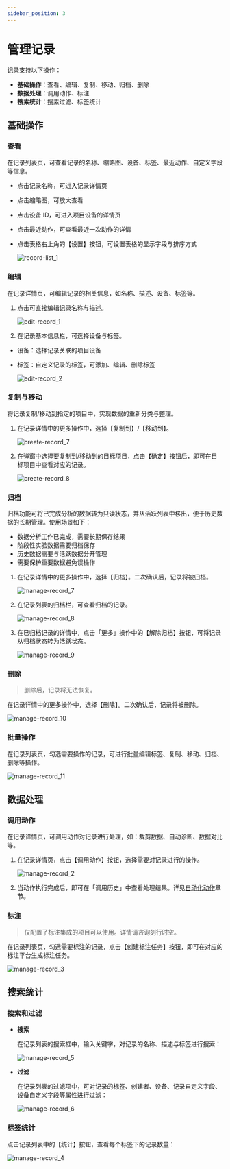 ```yaml
---
sidebar_position: 3
---
```


# 管理记录

记录支持以下操作：
- **基础操作**：查看、编辑、复制、移动、归档、删除
- **数据处理**：调用动作、标注
- **搜索统计**：搜索过滤、标签统计


## 基础操作
### 查看
在记录列表页，可查看记录的名称、缩略图、设备、标签、最近动作、自定义字段等信息。
- 点击记录名称，可进入记录详情页
- 点击缩略图，可放大查看
- 点击设备 ID，可进入项目设备的详情页
- 点击最近动作，可查看最近一次动作的详情
- 点击表格右上角的【设置】按钮，可设置表格的显示字段与排序方式

  ![record-list_1](./img/record-list_1.png)

### 编辑
在记录详情页，可编辑记录的相关信息，如名称、描述、设备、标签等。

1. 点击可直接编辑记录名称与描述。

    ![edit-record_1](./img/edit-record_1.png)

2. 在记录基本信息栏，可选择设备与标签。

- 设备：选择记录关联的项目设备
- 标签：自定义记录的标签，可添加、编辑、删除标签

  ![edit-record_2](./img/edit-record_2.png)

### 复制与移动
将记录复制/移动到指定的项目中，实现数据的重新分类与整理。

1. 在记录详情中的更多操作中，选择【复制到】/【移动到】。

    ![create-record_7](./img/create-record_7.png)

2. 在弹窗中选择要复制到/移动到的目标项目，点击【确定】按钮后，即可在目标项目中查看对应的记录。

    ![create-record_8](./img/create-record_8.png)

### 归档
归档功能可将已完成分析的数据转为只读状态，并从活跃列表中移出，便于历史数据的长期管理。使用场景如下：
- 数据分析工作已完成，需要长期保存结果
- 阶段性实验数据需要归档保存
- 历史数据需要与活跃数据分开管理
- 需要保护重要数据避免误操作

1. 在记录详情中的更多操作中，选择【归档】。二次确认后，记录将被归档。

    ![manage-record_7](./img/manage-record_7.png)

2. 在记录列表的归档栏，可查看归档的记录。
   
    ![manage-record_8](./img/manage-record_8.png)

3. 在已归档记录的详情中，点击「更多」操作中的【解除归档】按钮，可将记录从归档状态转为活跃状态。

    ![manage-record_9](./img/manage-record_9.png)

### 删除
> 删除后，记录将无法恢复。

在记录详情中的更多操作中，选择【删除】。二次确认后，记录将被删除。

![manage-record_10](./img/manage-record_10.png)

### 批量操作
在记录列表页，勾选需要操作的记录，可进行批量编辑标签、复制、移动、归档、删除等操作。

![manage-record_11](./img/manage-record_11.png)

## 数据处理
### 调用动作
在记录详情页，可调用动作对记录进行处理，如：裁剪数据、自动诊断、数据对比等。

1. 在记录详情页，点击【调用动作】按钮，选择需要对记录进行的操作。

    ![manage-record_2](./img/manage-record_2.png)

2. 当动作执行完成后，即可在「调用历史」中查看处理结果。详见[自动化动作](../../workflow/1-quick-start-workflow.md)章节。

### 标注
> 仅配置了标注集成的项目可以使用。详情请咨询刻行时空。

在记录列表页，勾选需要标注的记录，点击【创建标注任务】按钮，即可在对应的标注平台生成标注任务。

![manage-record_3](./img/manage-record_3.png)

## 搜索统计
### 搜索和过滤

- **搜索**

  在记录列表的搜索框中，输入关键字，对记录的名称、描述与标签进行搜索：

  ![manage-record_5](./img/manage-record_5.png)

- **过滤**

  在记录列表的过滤项中，可对记录的标签、创建者、设备、记录自定义字段、设备自定义字段等属性进行过滤：

  ![manage-record_6](./img/manage-record_6.png)

### 标签统计
点击记录列表中的【统计】按钮，查看每个标签下的记录数量：

  ![manage-record_4](./img/manage-record_4.png)

